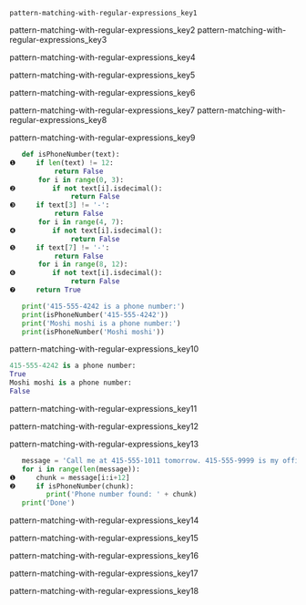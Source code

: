 ```ngMeta
pattern-matching-with-regular-expressions_key1
```

pattern-matching-with-regular-expressions_key2
pattern-matching-with-regular-expressions_key3


pattern-matching-with-regular-expressions_key4


pattern-matching-with-regular-expressions_key5


pattern-matching-with-regular-expressions_key6


pattern-matching-with-regular-expressions_key7
pattern-matching-with-regular-expressions_key8


pattern-matching-with-regular-expressions_key9


```python
   def isPhoneNumber(text):
❶     if len(text) != 12:
           return False
       for i in range(0, 3):
❷         if not text[i].isdecimal():
               return False
❸     if text[3] != '-':
           return False
       for i in range(4, 7):
❹         if not text[i].isdecimal():
               return False
❺     if text[7] != '-':
           return False
       for i in range(8, 12):
❻         if not text[i].isdecimal():
               return False
❼     return True

   print('415-555-4242 is a phone number:')
   print(isPhoneNumber('415-555-4242'))
   print('Moshi moshi is a phone number:')
   print(isPhoneNumber('Moshi moshi'))
```
pattern-matching-with-regular-expressions_key10


```python
415-555-4242 is a phone number:
True
Moshi moshi is a phone number:
False
```
pattern-matching-with-regular-expressions_key11


pattern-matching-with-regular-expressions_key12


pattern-matching-with-regular-expressions_key13


```python
   message = 'Call me at 415-555-1011 tomorrow. 415-555-9999 is my office.'
   for i in range(len(message)):
❶     chunk = message[i:i+12]
❷     if isPhoneNumber(chunk):
         print('Phone number found: ' + chunk)
   print('Done')
```
pattern-matching-with-regular-expressions_key14



pattern-matching-with-regular-expressions_key15


pattern-matching-with-regular-expressions_key16


pattern-matching-with-regular-expressions_key17


pattern-matching-with-regular-expressions_key18
